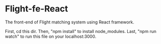 # Flight-fe-React
The front-end of Flight matching system using React framework.

First, cd this dir.
Then, "npm install" to install node_modules.
Last, "npm run watch" to run this file on your localhost:3000.
